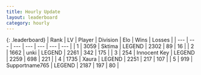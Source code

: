 ```yaml
---
title: Hourly Update
layout: leaderboard
category: hourly
---
```


{: .leaderboard}
| Rank | LV | Player | Division | Elo | Wins | Losses |
| --- | --- | --- | --- | --- | --- | --- |
| <span data-change="0">1</span> | 3059 | <span title="ID: 353063">Sktima</span> | LEGEND | <span data-change="0">2302</span> | <span data-change="0">89</span> | <span data-change="0">16</span> |
| <span data-change="0">2</span> | 1662 | <span title="ID: 692745">unki</span> | LEGEND | <span data-change="0">2261</span> | <span data-change="0">342</span> | <span data-change="0">175</span> |
| <span data-change="0">3</span> | 254 | <span title="ID: 773025">Innocent Key</span> | LEGEND | <span data-change="0">2259</span> | <span data-change="0">698</span> | <span data-change="0">221</span> |
| <span data-change="0">4</span> | 1735 | <span title="ID: 200908">Xaura</span> | LEGEND | <span data-change="0">2251</span> | <span data-change="0">217</span> | <span data-change="0">107</span> |
| <span data-change="0">5</span> | 919 | <span title="ID: 188640">Supportname765</span> | LEGEND | <span data-change="0">2187</span> | <span data-change="0">197</span> | <span data-change="0">80</span> |